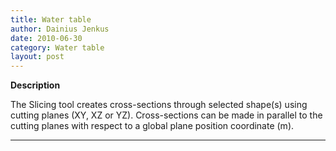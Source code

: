 ```yaml
---
title: Water table 
author: Dainius Jenkus
date: 2010-06-30
category: Water table
layout: post
---
```


**Description**

The Slicing tool creates cross-sections through selected shape(s) using cutting planes (XY, XZ or YZ). Cross-sections can be made in parallel to the cutting planes with respect to a global  plane position coordinate (m).


 ---
